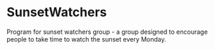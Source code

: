 # SunsetWatchers
Program for sunset watchers group - a group designed to encourage people to take time to watch the sunset every Monday. 

